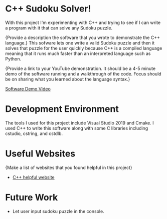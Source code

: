# C++ Sudoku Solver!

With this project I'm experimenting with C++ and trying to see if I can write a program with it that can solve any Sudoku puzzle. 

{Provide a description the software that you wrote to demonstrate the C++ language.}
This sofware lets one write a valid Sudoku puzzle and then it solves that puzzle for the user quickly because C++ is a compiled language meaning that it runs much faster than an interpreted language such as Python.

{Provide a link to your YouTube demonstration.  It should be a 4-5 minute demo of the software running and a walkthrough of the code.  Focus should be on sharing what you learned about the language syntax.}

[Software Demo Video](http://youtube.link.goes.here)

# Development Environment

The tools I used for this project include Visual Studio 2019 and Cmake.
I used C++ to write this software along with some C libraries including cstudio, cstring, and cstdlb.

# Useful Websites

{Make a list of websites that you found helpful in this project}
* [C++ helpful website](https://www.cplusplus.com/doc/tutorial/)

# Future Work

* Let user input sudoku puzzle in the console.
